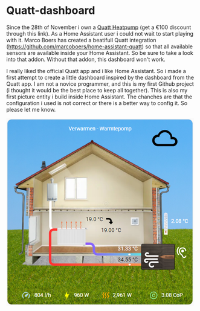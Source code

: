 # Quatt-dashboard
Since the 28th of November i own a [Quatt Heatpump](https://referral.quatt.io/l/EDGARVEEN29/) (get a €100 discount through this link). As a Home Assistant user i could not wait to start playing with it. 
Marco Boers has created a beatifull Quatt integration (https://github.com/marcoboers/home-assistant-quatt) so that all available sensors are available inside your Home Assistant. So be sure to take a look into that addon. Without that addon, this dashboard won't work.

I really liked the official Quatt app and i like Home Assistant. So i made a first attempt to create a little dashboard inspired by the dashboard from the Quatt app. I am not a novice programmer, and this is my first Github project (i thought it would be the best place to keep all together). This is also my first picture entity i build inside Home Assistant. The chanches are that the configuration i used is not correct or there is a better way to config it. So please let me know.

![Screenshot of a comment on a GitHub issue showing an image, added in the Markdown, of an Octocat smiling and raising a tentacle.](https://github.com/Clubeddie/Quatt-dashboard/blob/main/example.png)
